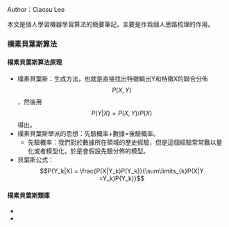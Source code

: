 Author：Ciaosu Lee

本文是個人學習機器學習算法的簡要筆記，主要是作爲個人思路梳理的作用。



### **樸素貝葉斯算法**

#### 樸素貝葉斯算法原理

* 樸素貝葉斯：生成方法，也就是直接找出特徵輸出Y和特徵X的聯合分佈$$P(X,Y)$$，然後用$$P(Y|X) = P(X,Y)/P(X)$$得出。
* 樸素貝葉斯學派的思想：先驗概率+數據=後驗概率。
   * 先驗概率：我們對於數據所在領域的歷史經驗，但是這個經驗常常難以量化或者模型化，於是會假設先驗分佈的模型。
* 貝葉斯公式：$$P(Y_k|X) = \frac{P(X|Y_k)P(Y_k)}{\sum\limits_{k}P(X|Y =Y_k)P(Y_k)}$$

#### 樸素貝葉斯類庫

* 

* 




